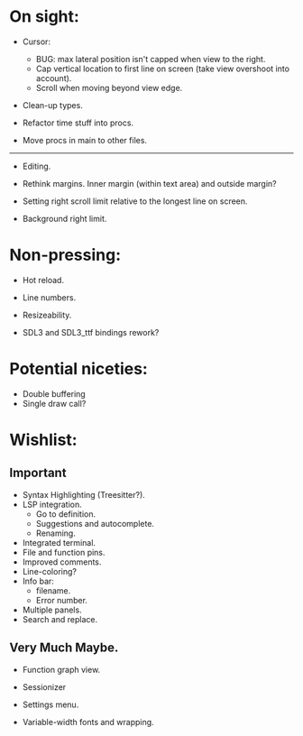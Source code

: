 # On sight:

- Cursor:
    - BUG: max lateral position isn't capped when view to the right.
    - Cap vertical location to first line on screen (take view overshoot into account).
    - Scroll when moving beyond view edge.

- Clean-up types.
- Refactor time stuff into procs.
- Move procs in main to other files.

-----------------------------------------------------

- Editing.

- Rethink margins. Inner margin (within text area) and outside margin?
- Setting right scroll limit relative to the longest line on screen.
- Background right limit.


# Non-pressing:

- Hot reload.
- Line numbers.
- Resizeability.

- SDL3 and SDL3_ttf bindings rework?

# Potential niceties:

- Double buffering
- Single draw call?



# Wishlist:
## Important
- Syntax Highlighting (Treesitter?).
- LSP integration.
    - Go to definition.
    - Suggestions and autocomplete.
    - Renaming.
- Integrated terminal.
- File and function pins.
- Improved comments.
- Line-coloring?
- Info bar:
    - filename.
    - Error number.
- Multiple panels.
- Search and replace.

## Very Much Maybe.
- Function graph view.
- Sessionizer

- Settings menu.
- Variable-width fonts and wrapping.
